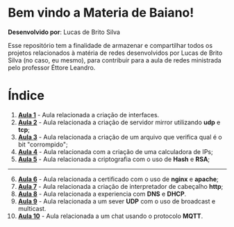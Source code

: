 # Bem vindo a Materia de Baiano!
**Desenvolvido por**: Lucas de Brito Silva

Esse repositório tem a finalidade de armazenar e compartilhar todos os projetos relacionados à matéria de redes desenvolvidos por Lucas de Brito Silva (no caso, eu mesmo), para contribuir para a aula de redes ministrada pelo professor Éttore Leandro. 

# Índice

 1. [**Aula 1**](https://github.com/Lucs1590/Materia_de_Baiano/tree/master/aula%201) - Aula relacionada a criação de interfaces.
 2. [**Aula 2**](https://github.com/Lucs1590/Materia_de_Baiano/tree/master/aula%202) - Aula relacionada a criação de servidor mirror utilizando **udp** e **tcp**;
 3. [**Aula 3**](https://github.com/Lucs1590/Materia_de_Baiano/tree/master/aula%203) - Aula relacionada a criação de um arquivo que verifica qual é o bit "corrompido";
 4. [**Aula 4**](https://github.com/Lucs1590/Materia_de_Baiano/tree/master/aula%204) - Aula relacionada com a criação de uma calculadora de IPs;
 5. [**Aula 5**](https://github.com/Lucs1590/Materia_de_Baiano/tree/master/aula%205) - Aula relacionada a criptografia com o uso de **Hash** e **RSA**;

-------

 6. [**Aula 6**](https://github.com/Lucs1590/Materia_de_Baiano/tree/master/aula%206) - Aula relacionada a certificado com o uso de **nginx** e **apache**;
 7. [**Aula 7**](https://github.com/Lucs1590/Materia_de_Baiano/tree/master/aula%207) - Aula relacionada a criação de interpretador de cabeçalho **http**;
 8. [**Aula 8**](https://github.com/Lucs1590/Materia_de_Baiano/tree/master/aula%208) - Aula relacionada a experiencia com **DNS** e **DHCP**.
 9. [**Aula 9**](https://github.com/Lucs1590/Materia_de_Baiano/tree/master/aula%209) - Aula relacionada a um sever **UDP** com o uso de broadcast e multicast.
 10. [**Aula 10**](https://github.com/Lucs1590/Materia_de_Baiano/tree/master/aula%2010) - Aula relacionada a um chat usando o protocolo **MQTT**.
